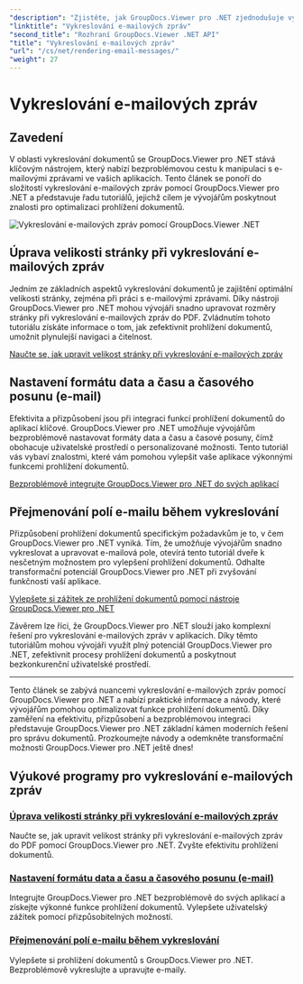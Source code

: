 ```yaml
---
"description": "Zjistěte, jak GroupDocs.Viewer pro .NET zjednodušuje vykreslování e-mailových zpráv do PDF. Naučte se efektivně upravovat velikost stránky, nastavovat formát data a času a přejmenovat pole."
"linktitle": "Vykreslování e-mailových zpráv"
"second_title": "Rozhraní GroupDocs.Viewer .NET API"
"title": "Vykreslování e-mailových zpráv"
"url": "/cs/net/rendering-email-messages/"
"weight": 27
---
```


# Vykreslování e-mailových zpráv

## Zavedení

V oblasti vykreslování dokumentů se GroupDocs.Viewer pro .NET stává klíčovým nástrojem, který nabízí bezproblémovou cestu k manipulaci s e-mailovými zprávami ve vašich aplikacích. Tento článek se ponoří do složitostí vykreslování e-mailových zpráv pomocí GroupDocs.Viewer pro .NET a představuje řadu tutoriálů, jejichž cílem je vývojářům poskytnout znalosti pro optimalizaci prohlížení dokumentů.

![Vykreslování e-mailových zpráv pomocí GroupDocs.Viewer .NET](/viewer/rendering-email-messages/image.png)

## Úprava velikosti stránky při vykreslování e-mailových zpráv

Jedním ze základních aspektů vykreslování dokumentů je zajištění optimální velikosti stránky, zejména při práci s e-mailovými zprávami. Díky nástroji GroupDocs.Viewer pro .NET mohou vývojáři snadno upravovat rozměry stránky při vykreslování e-mailových zpráv do PDF. Zvládnutím tohoto tutoriálu získáte informace o tom, jak zefektivnit prohlížení dokumentů, umožnit plynulejší navigaci a čitelnost.

[Naučte se, jak upravit velikost stránky při vykreslování e-mailových zpráv](./adjust-page-size-email/)

## Nastavení formátu data a času a časového posunu (e-mail)

Efektivita a přizpůsobení jsou při integraci funkcí prohlížení dokumentů do aplikací klíčové. GroupDocs.Viewer pro .NET umožňuje vývojářům bezproblémově nastavovat formáty data a času a časové posuny, čímž obohacuje uživatelské prostředí o personalizované možnosti. Tento tutoriál vás vybaví znalostmi, které vám pomohou vylepšit vaše aplikace výkonnými funkcemi prohlížení dokumentů.

[Bezproblémově integrujte GroupDocs.Viewer pro .NET do svých aplikací](./set-date-time-format-offset-email/)

## Přejmenování polí e-mailu během vykreslování

Přizpůsobení prohlížení dokumentů specifickým požadavkům je to, v čem GroupDocs.Viewer pro .NET vyniká. Tím, že umožňuje vývojářům snadno vykreslovat a upravovat e-mailová pole, otevírá tento tutoriál dveře k nesčetným možnostem pro vylepšení prohlížení dokumentů. Odhalte transformační potenciál GroupDocs.Viewer pro .NET při zvyšování funkčnosti vaší aplikace.

[Vylepšete si zážitek ze prohlížení dokumentů pomocí nástroje GroupDocs.Viewer pro .NET](./rename-email-fields/)

Závěrem lze říci, že GroupDocs.Viewer pro .NET slouží jako komplexní řešení pro vykreslování e-mailových zpráv v aplikacích. Díky těmto tutoriálům mohou vývojáři využít plný potenciál GroupDocs.Viewer pro .NET, zefektivnit procesy prohlížení dokumentů a poskytnout bezkonkurenční uživatelské prostředí.

--- 

Tento článek se zabývá nuancemi vykreslování e-mailových zpráv pomocí GroupDocs.Viewer pro .NET a nabízí praktické informace a návody, které vývojářům pomohou optimalizovat funkce prohlížení dokumentů. Díky zaměření na efektivitu, přizpůsobení a bezproblémovou integraci představuje GroupDocs.Viewer pro .NET základní kámen moderních řešení pro správu dokumentů. Prozkoumejte návody a odemkněte transformační možnosti GroupDocs.Viewer pro .NET ještě dnes!
## Výukové programy pro vykreslování e-mailových zpráv
### [Úprava velikosti stránky při vykreslování e-mailových zpráv](./adjust-page-size-email/)
Naučte se, jak upravit velikost stránky při vykreslování e-mailových zpráv do PDF pomocí GroupDocs.Viewer pro .NET. Zvyšte efektivitu prohlížení dokumentů.
### [Nastavení formátu data a času a časového posunu (e-mail)](./set-date-time-format-offset-email/)
Integrujte GroupDocs.Viewer pro .NET bezproblémově do svých aplikací a získejte výkonné funkce prohlížení dokumentů. Vylepšete uživatelský zážitek pomocí přizpůsobitelných možností.
### [Přejmenování polí e-mailu během vykreslování](./rename-email-fields/)
Vylepšete si prohlížení dokumentů s GroupDocs.Viewer pro .NET. Bezproblémově vykreslujte a upravujte e-maily.